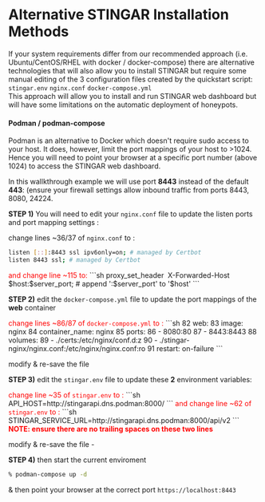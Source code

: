 # Alternative STINGAR Installation Methods

If your system requirements differ from our recommended approach (i.e. Ubuntu/CentOS/RHEL with docker / docker-compose) there are alternative technologies that will also allow you to install STINGAR but require some manual editing of the 3 configuration files created by the quickstart script: 
<code>stingar.env</code>
<code>nginx.conf</code>
<code>docker-compose.yml</code>
</br>This approach will allow you to install and run STINGAR web dashboard but will have some limitations on the automatic deployment of honeypots.

<h4>Podman / podman-compose</h4>

Podman is an alternative to Docker which doesn't require sudo access to your host. It does, however, limit the port mappings of your host to >1024. Hence you will need to point your browser at a specific port number (above 1024) to access the STINGAR web dashboard.  

In this wallkthrough example we will use port <b>8443</b> instead of the default <b>443</b>: (ensure your firewall settings allow inbound traffic from ports 8443, 8080, 24224.

<b>STEP 1)</b> You will need to edit your <code>nginx.conf</code> file to update the listen ports and port mapping settings :

change lines ~36/37 of <code>nginx.conf</code> to :
```sh
listen [::]:8443 ssl ipv6only=on; # managed by Certbot
listen 8443 ssl; # managed by Certbot
```
<FONT COLOR="RED">
and change line ~115 to:
</FONT>
```sh
proxy_set_header  X-Forwarded-Host $host:$server_port; # append ':$server_port' to '$host' 
```

<b>STEP 2)</b> edit the <code>docker-compose.yml</code> file to update the port mappings of the <b>web</b> container

<font COLOR="RED">
change lines ~86/87 of <code>docker-compose.yml</code> to :
</font>
```sh
    82 	  web:
    83	    image: nginx
    84	    container_name: nginx
    85	    ports:
    86	      - 8080:80
    87	      - 8443:8443
    88	    volumes:
    89	      - ./certs:/etc/nginx/conf.d:z
    90	      - ./stingar-nginx/nginx.conf:/etc/nginx/nginx.conf:ro
    91	    restart: on-failure
```

modify & re-save the file

<b>STEP 3)</b> edit the <code>stingar.env</code> file to update these <b>2</b> environment variables:

<font COLOR="RED">
change line ~35 of <code>stingar.env</code> to :
</font>
```sh
API_HOST=http://stingarapi.dns.podman:8000/
```
<font COLOR="RED">
and change line ~62 of <code>stingar.env</code> to :
</font>
```sh
STINGAR_SERVICE_URL=http://stingarapi.dns.podman:8000/api/v2
```
<font COLOR="RED">
<b>NOTE: ensure there are no trailing spaces on these two lines</b>
</font>

modify & re-save the file - 

<b>STEP 4)</b> then start the current enviroment
```sh
% podman-compose up -d
```
& then point your browser at the correct port <code>https://localhost:8443</code>


